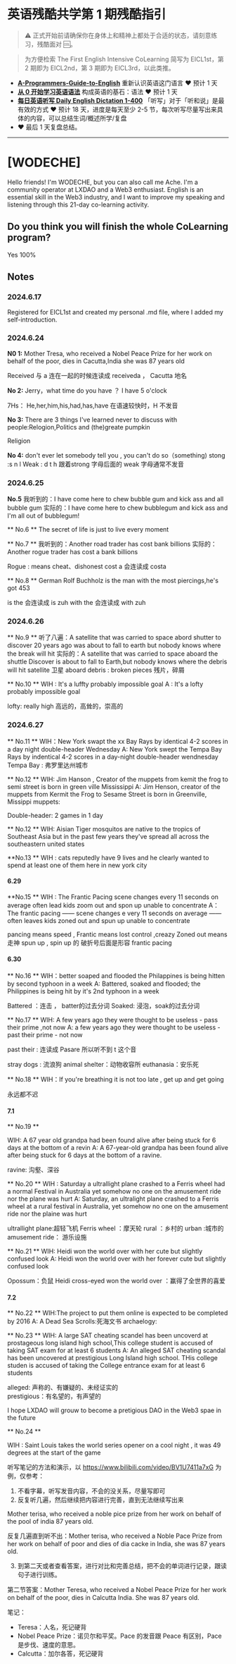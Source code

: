# 英语残酷共学第 1 期残酷指引

> ⚠️ 正式开始前请确保你在身体上和精神上都处于合适的状态，请刻意练习，残酷面对 🆒。

> 为方便检索 The First English Intensive CoLearning 简写为 EICL1st，第 2 期即为 EICL2nd，第 3 期即为 EICL3rd，以此类推。

- [**A-Programmers-Guide-to-English**](https://github.com/yujiangshui/A-Programmers-Guide-to-English) 重新认识英语这门语言 ❤️ 预计 1 天
- [**从 0 开始学习英语语法**](https://hzpt-inet-club.github.io/english-note/) 构成英语的基石：语法 ❤️ 预计 1 天
- [**每日英语听写 Daily English Dictation 1-400**](https://www.bilibili.com/video/BV1U7411a7xG?p=3&vd_source=bc0666711d2280c24d54945ab9c11146) 「听写」对于「听和说」是最有效的方式 ❤️ 预计 18 天，进度是每天至少 2-5 节，每次听写尽量写出来具体的内容，可以总结生词/概述所学/复盘
- ❤️ 最后 1 天复盘总结。

---

# [WODECHE]
Hello friends! I'm WODECHE, but you can also call me Ache. I'm a community operator at LXDAO and a Web3 enthusiast.
English is an essential skill in the Web3 industry, and I want to improve my speaking and listening through this 21-day co-learning activity.


## Do you think you will finish the whole CoLearning program?
Yes 100% 


## Notes

### 2024.6.17

Registered for EICL1st and created my personal .md file, where I added my self-introduction.

### 2024.6.24
**N0 1:** Mother Tresa, who received a Nobel Peace Prize for her work on behalf of the poor, dies in Cacutta,India she was 87 years old 

Received 与 a 连在一起的时候连读成 receiveda ， Cacutta 地名

**No 2:** Jerry，what time do you have ？ I have 5 o'clock

7Hs： He,her,him,his,had,has,have 在语速较快时，H 不发音

**No 3:** There are 3 things I've learned never to discuss with people:Relogion,Politics and (the)greate pumpkin

Religion 

**No 4:** don't ever let somebody tell you , you can't do so（something)
stong :s n l 
Weak : d t h
跟着strong 字母后面的 weak 字母通常不发音
### 2024.6.25
 **No.5**
我听到的：I have come here to chew bubble gum and kick ass and all bubble gum
实际的：I have come here to chew bubblegum and kick ass and I'm all out of bubblegum! 

** No.6 **
The secret of life is just to live every moment

** No.7 **
我听到的：Another road trader has cost  bank billions
实际的：Another rogue trader has cost a bank billions

Rogue : means cheat、dishonest
cost a 会连读成 costa

** No.8 **
German Rolf Buchholz is the man with the most piercings,he's got 453 

is the 会连读成 is zuh
with the 会连读成 with zuh


### 2024.6.26

** No.9 **
听了八遍：A satellite that was carried to space abord shutter to discover 20 years ago  was about to fall to earth but nobody knows where the break will hit 
实际的：A satellite that was carried to space aboard the shuttle Discover is about to fall to Earth,but nobody knows where the  debris will hit 
satellite 卫星
aboard 
debris : broken pieces 残片，碎屑

** No.10 ** 
WIH : It's a luffty probably impossible goal
A : It's a lofty probably impossible goal

lofty: really high  高远的，高耸的，崇高的
### 2024.6.27

** No.11 **
WIH：New York swapt the xx Bay Rays by identical 4-2 scores in a day night double-header Wednesday
A: New York swept the Tempa Bay Rays by indentical 4-2 scores in a day-night double-header wendnesday
Tempa Bay : 弗罗里达州城市

** No.12 **
WIH: Jim Hanson , Creator of the muppets from kemit the frog to semi street is born in green ville    Mississippi
A: Jim Henson, creator of the muppets from Kermit the Frog to Sesame Street is born in Greenville, Missippi
muppets:

Double-header: 2 games in 1 day


** No.12 **
WIH: Aisian Tiger mosquitos are native to the tropics of Southeast Asia but in the past few years they've spread all across the southeastern united states

**No.13 **
WIH : cats reputedly have 9 lives and he clearly wanted to spend at least one of them here in new york city


#### 6.29
**No.15 **
WIH : The Frantic Pacing scene changes every 11 seconds on average often lead kids zoom out and spon up unable to concentrate
A： The frantic pacing —— scene changes e very 11 seconds on average —— often leaves kids zoned out and spun up unable to concentrate

pancing means speed , Frantic means lost control ,creazy 
Zoned out means 走神
spun up , spin up 的
破折号后面是形容 frantic pacing

#### 6.30
** No.16 **
WIH：better soaped and flooded the Philappines is being  hitten by second typhoon in a week
A: Battered, soaked and flooded; the Philippines is being hit by it's 2nd typhoon in a week

Battered ：连击 ， batter的过去分词
Soaked: 浸泡，soak的过去分词


** No.17 **
WIH: A few years ago they were thought to be useless - pass their prime ,not now
A: a few years ago they were thought to be useless - past their prime - not now

past their : 连读成 Pasare 所以听不到 t 这个音

stray dogs : 流浪狗
animal shelter：动物收容所
euthanasia：安乐死


** No.18 **
WIH：If you're breathing  it is not too late , get up and get going 

永远都不迟

#### 7.1

** No.19 **

WIH: A 67 year old grandpa had been found alive after being stuck for 6 days at the bottom of a revin
A: A 67-year-old grandpa has been found alive after being stuck for 6 days at the bottom of a ravine.

ravine: 沟壑、深谷

** No.20 **
WIH : Saturday a ultrallight plane crashed to a Ferris wheel had a normal Festival in Australia yet somehow no one on the amusement ride nor the plane was hurt
A: Saturday, an ultralight plane crashed to a Ferris wheel at a rural festival in Australia, yet somehow no one on the amusement ride nor the plaine was hurt 

ultrallight plane:超轻飞机
Ferris wheel ：摩天轮
rural ：乡村的
urban :城市的
amusement ride： 游乐设施

** No.21 **
WIH: Heidi won the world over with her cute but slightly confused look
A: Heidi won the world over with her forever cute but slightly confused look

Opossum：负鼠 Heidi cross-eyed
won the world over ：赢得了全世界的喜爱

#### 7.2

** No.22 **
WIH:The project to  put them  online is expected to be completed  by 2016
A: A 
Dead Sea Scrolls:死海文书
archaelogy:

** No.23 **
WIH: A  large SAT cheating scandel has been uncoverd at prostageous long island high school,This college student is accused of taking SAT exam for at least 6 students 
A: An alleged SAT cheating scandal has been uncovered at prestigious Long Island high school. THis college studen is accused of taking the College entrance exam for at least 6 students

alleged: 声称的、有嫌疑的、未经证实的  
prestigious：有名望的，有声望的


I hope LXDAO will grouw to become a pretigious DAO in the Web3 spae in the future 

** No.24 **

WIH : Saint Louis takes the world series opener on a cool night , it was 49 degrees at the start of the game
















听写笔记的方法和演示，以 https://www.bilibili.com/video/BV1U7411a7xG 为例，仅参考：

1. 不看字幕，听写发音内容，不会的没关系，尽量写即可
2. 反复听几遍，然后继续把内容进行完善，直到无法继续写出来

Mother terisa, who received a noble pice prize from her work on behalf of the pool of india 87 years old.

反复几遍直到听不出：Mother terisa, who received a Noble Pace Prize from her work on behalf of poor and dies of dia cacke in India, she was 87 years old.

3. 到第二天或者查看答案，进行对比和完善总结，把不会的单词进行记录，跟读句子进行训练。

第二节答案：Mother Teresa, who received a Nobel Peace Prize for her work on behalf of the poor, dies in Calcutta India. She was 87 years old.

笔记：

- Teresa：人名，死记硬背
- Nobel Peace Prize：诺贝尔和平奖。Pace 的发音跟 Peace 有区别，Pace 是步伐、速度的意思。
- Calcutta：加尔各答，死记硬背
